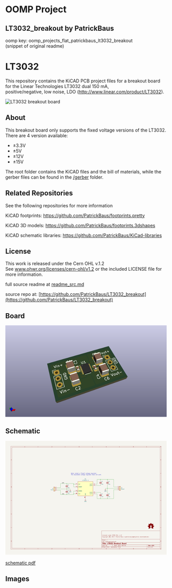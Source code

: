 # OOMP Project  
## LT3032_breakout  by PatrickBaus  
  
oomp key: oomp_projects_flat_patrickbaus_lt3032_breakout  
(snippet of original readme)  
  
LT3032  
===================  
  
This repository contains the KiCAD PCB project files for a breakout board for the Linear Technologies LT3032 dual 150 mA,  
positive/negative, low noise, LDO (http://www.linear.com/product/LT3032).  
  
![LT3032 breakout board](/images/LT3032-breakout.png)  
  
About  
-----  
This breakout board only supports the fixed voltage versions of the LT3032. There are 4 version available:  
 * ±3.3V  
 * ±5V  
 * ±12V  
 * ±15V  
  
The root folder contains the KiCAD files and the bill of materials, while the gerber files can be found in the [/gerber](gerber/) folder.  
  
Related Repositories  
-------------  
  
See the following repositories for more information  
  
KiCAD footprints: https://github.com/PatrickBaus/footprints.pretty  
  
KiCAD 3D models: https://github.com/PatrickBaus/footprints.3dshapes  
  
KiCAD schematic libraries: https://github.com/PatrickBaus/KiCad-libraries  
  
License  
-------  
  
This work is released under the Cern OHL v.1.2  
See www.ohwr.org/licenses/cern-ohl/v1.2 or the included LICENSE file for more information.  
  
  full source readme at [readme_src.md](readme_src.md)  
  
source repo at: [https://github.com/PatrickBaus/LT3032_breakout](https://github.com/PatrickBaus/LT3032_breakout)  
## Board  
  
[![working_3d.png](working_3d_600.png)](working_3d.png)  
## Schematic  
  
[![working_schematic.png](working_schematic_600.png)](working_schematic.png)  
  
[schematic pdf](working_schematic.pdf)  
## Images  
